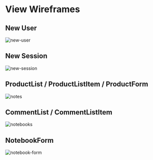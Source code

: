 # View Wireframes

## New User
![new-user]

## New Session
![new-session]

## ProductList / ProductListItem / ProductForm
![notes]

## CommentList / CommentListItem
![notebooks]

## NotebookForm
![notebook-form]

[new-user]: https://invis.io/AH64OO5CD
[new-session]: https://invis.io/AH64OO5CD
[notes]: https://invis.io/AH64OO5CD
[notebooks]: https://invis.io/AH64OO5CD
[notebook-form]: https://invis.io/AH64OO5CD
